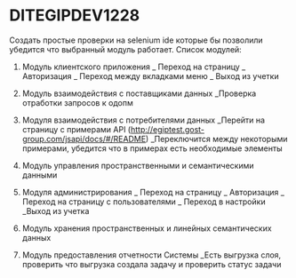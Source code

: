 # DITEGIPDEV1228

Создать простые проверки на selenium ide которые бы позволили убедится что выбранный модуль работает.
Список модулей:
1. Модуль клиентского приложения
_ Переход на страницу
_ Авторизация
_ Переход между вкладками меню
_ Выход из учетки

2. Модуль взаимодействия с поставщиками данных
_Проверка отработки запросов к одопм

3. Модуля взаимодействия с потребителями данных
_Перейти на страницу с примерами API (http://egiptest.gost-group.com/jsapi/docs/#/README)
_Переключится между некоторыми примерами, убедится что в примерах есть необходимые элементы

4. Модуль управления пространственными и семантическими данными

5. Модуля администрирования
_ Переход на страницу
_ Авторизация
_ Переход на страницу с пользователями
_ Переход в настройки
_Выход из учетка

6. Модуль хранения пространственных и линейных семантических данных

7. Модуль предоставления отчетности Системы
_Есть выгрузка слоя, проверить что выгрузка создала задачу и проверить статус задачи
